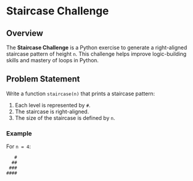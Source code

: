 # Staircase Challenge

## Overview
The **Staircase Challenge** is a Python exercise to generate a right-aligned staircase pattern of height `n`. This challenge helps improve logic-building skills and mastery of loops in Python.

## Problem Statement
Write a function `staircase(n)` that prints a staircase pattern:
1. Each level is represented by `#`.
2. The staircase is right-aligned.
3. The size of the staircase is defined by `n`.

### Example
For `n = 4`:
```plaintext
   #
  ##
 ###
####
